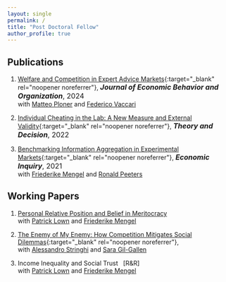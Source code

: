 ```yaml
---
layout: single
permalink: /
title: "Post Doctoral Fellow"
author_profile: true
---
```


## Publications
1. [Welfare and Competition in Expert Advice Markets](/files/APV-WelfareCompetition.pdf){:target="_blank" rel="noopener noreferrer"},
    <span style="font-size:16px;">***Journal of Economic Behavior and Organization***, 2024</span><br>
    <span style="font-size:14px;">
      with <a href="https://matteoploner.eco.unitn.it" target="_blank" rel="noopener noreferrer">Matteo Ploner</a>
      and <a href="https://www.fvaccari.com" target="_blank" rel="noopener noreferrer">Federico Vaccari</a>
      <a class="icon-link" href="https://github.com/tazze87/tazze87.github.io/tree/master/files/dataAPV_welfare" target="_blank" rel="noopener noreferrer">
        <i class="fas fa-folder-open" aria-hidden="true"></i>
      </a>
      <a class="icon-link" href="/files/The_Competition_Paradox.mp4" target="_blank" rel="noopener noreferrer">
        <i class="fas fa-play-circle" aria-hidden="true"></i>
      </a>
    </span>


2. [Individual Cheating in the Lab: A New Measure and External Validity](/files/A-CheatingLabvField.pdf){:target="_blank" rel="noopener noreferrer"},
    <span style="font-size:16px;">***Theory and Decision***, 2022</span> 
    <span style="font-size:14px;">
    <a class="icon-link" href="https://github.com/tazze87/tazze87.github.io/tree/master/files/dataAA_cheating" target="_blank" rel="noopener noreferrer">
        <i class="fas fa-folder-open" aria-hidden="true"></i>
      </a>
      <a class="icon-link" href="/files/Cheaters_Is_Honesty_a_Stable_Trait.mp4" target="_blank" rel="noopener noreferrer">
        <i class="fas fa-play-circle" aria-hidden="true"></i>
      </a>



3. [Benchmarking Information Aggregation in Experimental Markets](/files/AMP-InfoAgg.pdf){:target="_blank" rel="noopener noreferrer"},
    <span style="font-size:16px;">***Economic Inquiry***, 2021</span><br>
    <span style="font-size:14px;">
    with <a href="https://sites.google.com/site/friederikemengel/home?authuser=0" target="_blank" rel="noopener noreferrer">Friederike Mengel</a>
    and <a href="https://sites.google.com/site/ronaldpeeters74" target="_blank" rel="noopener noreferrer">Ronald Peeters</a>
    <a class="icon-link" href="https://github.com/tazze87/tazze87.github.io/tree/master/files/dataAMP_infoagg" target="_blank" rel="noopener noreferrer">
        <i class="fas fa-folder-open" aria-hidden="true"></i>
      </a>
      <a class="icon-link" href="/files/Testing__Wisdom_of_Crowd_.mp4" target="_blank" rel="noopener noreferrer">
        <i class="fas fa-play-circle" aria-hidden="true"></i>
      </a>
    </span>


## Working Papers
1. <a href="https://papers.ssrn.com/sol3/papers.cfm?abstract_id=3789067" target="_blank" rel="noopener noreferrer">Personal Relative Position and Belief in Meritocracy</a><br>
    <span style="font-size:14px;">
    with <a href="http://www.patricklown.com" target="_blank" rel="noopener noreferrer">Patrick Lown</a>
   and <a href="https://sites.google.com/site/friederikemengel/home?authuser=0" target="_blank" rel="noopener noreferrer">Friederike Mengel</a>
   &nbsp;
   <a href="https://osf.io/9mhvg" target="_blank" rel="noopener noreferrer"><i class="fas fa-folder-open"></i>
   </a>
   </span>


2. [The Enemy of My Enemy: How Competition Mitigates Social Dilemmas](/files/The_enemy_of_my_enemy.pdf){:target="_blank" rel="noopener noreferrer"},<br>
    <span style="font-size:14px;">
    with <a href="https://sites.google.com/view/alessandrostringhi" target="_blank" rel="noopener noreferrer">Alessandro Stringhi</a>
    and <a href="https://scholar.google.com/citations?user=Rmg1qDgAAAAJ&hl=es" target="_blank" rel="noopener noreferrer">Sara Gil-Gallen</a>
    &nbsp; 
    <a href="https://github.com/tazze87/tazze87.github.io/tree/master/files/dataSGA_enemy" target="_blank" rel="noopener noreferrer"><i class="fas fa-folder-open"></i>
    </a>
    </span>


3. Income Inequality and Social Trust &nbsp; [R&R]<br>
    <span style="font-size:14px;">
    with <a href="http://www.patricklown.com" target="_blank" rel="noopener noreferrer">Patrick Lown</a>
   and <a href="https://sites.google.com/site/friederikemengel/home?authuser=0" target="_blank" rel="noopener noreferrer">Friederike Mengel</a>
   </span>
